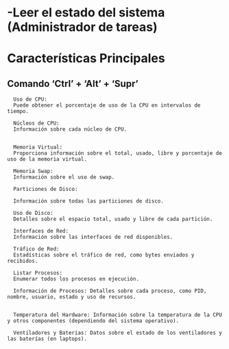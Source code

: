  # -Leer el estado del sistema (Administrador de tareas)
# Características Principales
   ## Comando ‘Ctrl’ + ‘Alt’ + ‘Supr’
      Uso de CPU:
      Puede obtener el porcentaje de uso de la CPU en intervalos de tiempo.

      Núcleos de CPU:
      Información sobre cada núcleo de CPU.


      Memoria Virtual:
      Proporciona información sobre el total, usado, libre y porcentaje de uso de la memoria virtual.

      Memoria Swap:
      Información sobre el uso de swap.

      Particiones de Disco: 

      Información sobre todas las particiones de disco.

      Uso de Disco: 
      Detalles sobre el espacio total, usado y libre de cada partición.

      Interfaces de Red:
      Información sobre las interfaces de red disponibles.

      Tráfico de Red:
      Estadísticas sobre el tráfico de red, como bytes enviados y recibidos.

      Listar Procesos:
      Enumerar todos los procesos en ejecución.

      Información de Procesos: Detalles sobre cada proceso, como PID, nombre, usuario, estado y uso de recursos.


      Temperatura del Hardware: Información sobre la temperatura de la CPU y otros componentes (dependiendo del sistema operativo).

      Ventiladores y Baterías: Datos sobre el estado de los ventiladores y las baterías (en laptops).